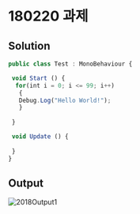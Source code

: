 ﻿# 180220 과제

## Solution

```javascript
public class Test : MonoBehaviour {

 void Start () {
  for(int i = 0; i <= 99; i++)
   {
   Debug.Log("Hello World!");
   }
    
 }

 void Update () {
		
 }
}
```

## Output

![2018Output1](soyagok11.github.io/images/180220_output_1.png)